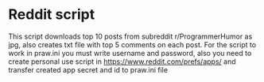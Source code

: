 # Reddit script
This script downloads top 10 posts from subreddit r/ProgrammerHumor as jpg, also creates txt file with top 5 comments on each post.
For the script to work in praw.ini you must write username and password, also you need to create personal use script in https://www.reddit.com/prefs/apps/ and transfer created app secret and id to praw.ini file
